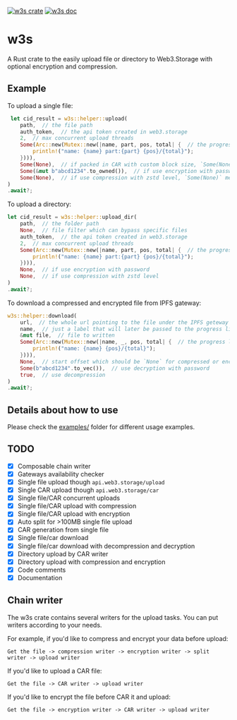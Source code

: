 [![w3s crate](https://img.shields.io/crates/v/w3s?style=flat-square)](https://crates.io/crates/w3s)
[![w3s doc](https://img.shields.io/docsrs/w3s?style=flat-square)](https://docs.rs/w3s/latest/w3s/)

# w3s
A Rust crate to the easily upload file or directory to Web3.Storage with optional encryption and compression.

 ## Example

 To upload a single file:
 ```rust
  let cid_result = w3s::helper::upload(
     path,  // the file path 
     auth_token,  // the api token created in web3.storage
     2,  // max concurrent upload threads
     Some(Arc::new(Mutex::new(|name, part, pos, total| {  // the progress listener
         println!("name: {name} part:{part} {pos}/{total}");
     }))),
     Some(None),  // if packed in CAR with custom block size, `Some(None)` means packed in CAR with default 256K block size
     Some(&mut b"abcd1234".to_owned()),  // if use encryption with password
     Some(None),  // if use compression with zstd level, `Some(None)` means uses compression with zstd level at 10
 )
 .await?;
 ```
 
 To upload a directory:
 ```rust
 let cid_result = w3s::helper::upload_dir(
     path,  // the folder path
     None,  // file filter which can bypass specific files
     auth_token,  // the api token created in web3.storage
     2,  // max concurrent upload threads
     Some(Arc::new(Mutex::new(|name, part, pos, total| {  // the progress listener
         println!("name: {name} part:{part} {pos}/{total}");
     }))),
     None,  // if use encryption with password
     None,  // if use compression with zstd level
 )
 .await?;
 ```
 
 To download a compressed and encrypted file from IPFS gateway:
 ```rust
 w3s::helper::download(
     url,  // the whole url pointing to the file under the IPFS geteway
     name,  // just a label that will later be passed to the progress listener
     &mut file,  // file to written
     Some(Arc::new(Mutex::new(|name, _, pos, total| {  // the progress listener
         println!("name: {name} {pos}/{total}");
     }))),
     None,  // start offset which should be `None` for compressed or encrypted file
     Some(b"abcd1234".to_vec()),  // use decryption with password
     true,  // use decompression
 )
 .await?;
 ```

## Details about how to use
Please check the [examples/](examples/) folder for different usage examples.

## TODO
- [x] Composable chain writer
- [x] Gateways availability checker
- [x] Single file upload though `api.web3.storage/upload`
- [x] Single CAR upload though `api.web3.storage/car`
- [x] Single file/CAR concurrent uploads
- [x] Single file/CAR upload with compression
- [x] Single file/CAR upload with encryption
- [x] Auto split for >100MB single file upload
- [x] CAR generation from single file
- [x] Single file/car download
- [x] Single file/car download with decompression and decryption
- [x] Directory upload by CAR writer
- [x] Directory upload with compression and encryption
- [x] Code comments
- [x] Documentation

## Chain writer
The w3s crate contains several writers for the upload tasks. You can put writers according to your needs.

For example, if you'd like to compress and encrypt your data before upload:
```
Get the file -> compression writer -> encryption writer -> split writer -> upload writer
```

If you'd like to upload a CAR file:
```
Get the file -> CAR writer -> upload writer
```

If you'd like to encrypt the file before CAR it and upload:
```
Get the file -> encryption writer -> CAR writer -> upload writer
```
